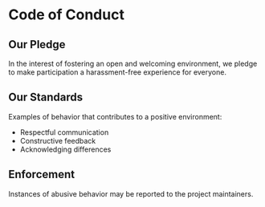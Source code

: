 # Code of Conduct

## Our Pledge

In the interest of fostering an open and welcoming environment, we pledge to make participation a harassment-free experience for everyone.

## Our Standards

Examples of behavior that contributes to a positive environment:
- Respectful communication
- Constructive feedback
- Acknowledging differences

## Enforcement

Instances of abusive behavior may be reported to the project maintainers.
